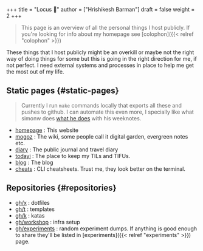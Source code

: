 +++
title = "Locus 🌊"
author = ["Hrishikesh Barman"]
draft = false
weight = 2
+++

<div class="book-hint info">

> This page is an overview of all the personal things I host publicly. If you're looking for info about my homepage see [colophon]({{< relref "colophon" >}})
</div>

These things that I host publicly might be an overkill or maybe not the right way of doing things for some but this is going in the right direction for me, if not perfect. I need external systems and processes in place to help me get the most out of my life.


## Static pages {#static-pages}

<div class="book-hint warning small-text">

> Currently I run `make` commands locally that exports all these and pushes to github. I can automate this even more, I specially like what simonw does [what he does](https://simonwillison.net/2023/Apr/4/substack-observable/) with his weeknotes.
</div>

-   [homepage](/) : This website
-   [mogoz](https://mogoz.geekodour.org) : The wiki, some people call it digital garden, evergreen notes etc.
-   [diary](https://diary.geekodour.org) : The public journal and travel diary
-   [todayi](https://ti.geekodour.org) : The place to keep my TILs and TIFUs.
-   [blog](https://blog.geekodour.org) : The blog
-   [cheats](https://cheats.geekodour.org/) : CLI cheatsheets. Trust me, they look better on the terminal.


## Repositories {#repositories}

-   [gh/x](https://github.com/geekodour/x) : dotfiles
-   [gh/t](https://github.com/geekodour/t) : templates
-   [gh/k](https://github.com/geekodour/k) : katas
-   [gh/workshop](https://github.com/geekodour/workshop) : infra setup
-   [gh/experiments](https://github.com/geekodour/experiments) : random experiment dumps. If anything is good enough to share they'll be listed in [experiments]({{< relref "experiments" >}}) page.
